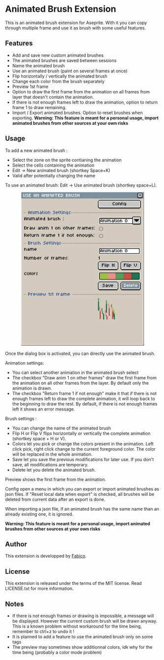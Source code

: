 # Animated Brush Extension

This is an animated brush extension for Aseprite. With it you can copy through multiple frame and use it as brush with some useful features.

## Features

* Add and save new custom animated brushes
* The animated brushes are saved between sessions
* Name the animated brush
* Use an animated brush (paint on several frames at once)
* Flip horizontally / vertically the animated brush
* Change each color from the brush separately
* Preview 1st frame
* Option to draw the first frame from the animation on all frames from layer that doesn't contain the animation.
* If there is not enough frames left to draw the animation, option to return frame 1 to draw remaining.
* Import / Export animated brushes. Option to reset brushes when exporting. **Warning: This feature is meant for a personal usage, import animated brushes from other sources at your own risks**

## Usage

To add a new animated brush :
* Select the zone on the sprite contianing the animation
* Select the cells containing the animation
* Edit -> New animated brush (shortkey Space+K)
* Valid after potentially changing the name

To use an animated brush: Edit -> Use animated brush (shortkey space+L).

<div style="text-align:center">
    <img src="./resources/use_animated_brush.jpg" alt="The dialog box for use animated brush" width="400" height="500"/>
</div>

Once the dialog box is activated, you can directly use the animated brush.

Animation settings:
* You can select another animation in the animated brush select
* The checkbox "Draw anim 1 on other frames" draw the first frame from the animation on all other frames from the layer. By default only the animation is drawn.
* The checkbox "Return frame 1 if not enough" make it that if there is not enough frames left to draw the complete animation, it will loop back to the beginning to draw the rest. By default, if there is not enough frames left it shows an error message.

Brush settings :
* You can change the name of the animated brush
* Flip H or Flip V flips horizontally or vertically the complete animation (shortkey space + H or V).
* Colors let you pick or change the colors present in the animation. Left click pick, right click change to the current foreground color. The color will be replaced in the whole animation.
* Save let you save the previous modifications for later use. If you don't save, all modifications are temporary.
* Delete let you delete the animated brush.

Preview shows the first frame from the animation.

Config open a menu in which you can export or import animated brushes as json files. If "Reset local data when export" is checked, all brushes will be deleted from current data after an export is done.

When importing a json file, if an animated brush has the same name than an already existing one, it is ignored.

**Warning: This feature is meant for a personal usage, import animated brushes from other sources at your own risks**

## Author


This extension is developped by [Fabico](https://mastodon.social/@fabico).


## License

This extension is released under the terms of the MIT license.
Read LICENSE.txt for more information.

## Notes

* If there is not enough frames or drawing is impossible, a message will be displayed. However the current custom brush will be drawn anyway. This is a known problem without workaround for the time being, remember to ctrl+z to undo it !
* It is planned to add a feature to use the animated brush only on some tags
* The preview may sometimes show additionnal colors, idk why for the time being (probably a color mode problem)